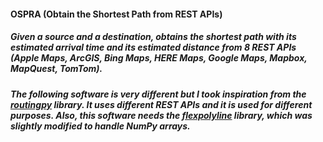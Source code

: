 #### OSPRA (Obtain the Shortest Path from REST APIs)
##### Given a source and a destination, obtains the shortest path with its estimated arrival time and its estimated distance from 8 REST APIs (Apple Maps, ArcGIS, Bing Maps, HERE Maps, Google Maps, Mapbox, MapQuest, TomTom).
##### The following software is very different but I took inspiration from the [routingpy](https://github.com/gis-ops/routingpy) library. It uses different REST APIs and it is used for different purposes. Also, this software needs the [flexpolyline](https://github.com/heremaps/flexible-polyline) library, which was slightly modified to handle NumPy arrays.
